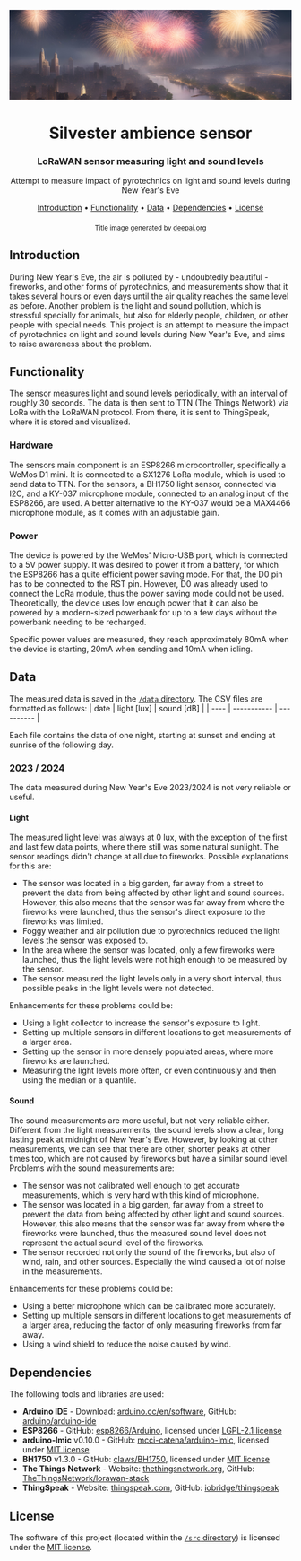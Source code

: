 <div align="center">

![Header](img/header.jpg)

# Silvester ambience sensor

### LoRaWAN sensor measuring light and sound levels

Attempt to measure impact of pyrotechnics on light and sound levels during New Year's Eve

[Introduction](#introduction) • [Functionality](#functionality) • [Data](#data) • [Dependencies](#dependencies) • [License](#license)

<sub>Title image generated by [deepai.org](https://deepai.org/machine-learning-model/text2img)</sub>

</div>

## Introduction
During New Year's Eve, the air is polluted by - undoubtedly beautiful - fireworks, and other forms of pyrotechnics, and measurements show that it takes several hours or even days until the air quality reaches the same level as before. 
Another problem is the light and sound pollution, which is stressful specially for animals, but also for elderly people, children, or other people with special needs.
This project is an attempt to measure the impact of pyrotechnics on light and sound levels during New Year's Eve, and aims to raise awareness about the problem.

## Functionality
The sensor measures light and sound levels periodically, with an interval of roughly 30 seconds. The data is then sent to TTN (The Things Network) via LoRa with the LoRaWAN protocol. From there, it is sent to ThingSpeak, where it is stored and visualized.

### Hardware
The sensors main component is an ESP8266 microcontroller, specifically a WeMos D1 mini. It is connected to a SX1276 LoRa module, which is used to send data to TTN.
For the sensors, a BH1750 light sensor, connected via I2C, and a KY-037 microphone module, connected to an analog input of the ESP8266, are used. A better alternative to the KY-037 would be a MAX4466 microphone module, as it comes with an adjustable gain.

### Power
The device is powered by the WeMos' Micro-USB port, which is connected to a 5V power supply. It was desired to power it from a battery, for which the ESP8266 has a quite efficient power saving mode. For that, the D0 pin has to be connected to the RST pin. However, D0 was already used to connect the LoRa module, thus the power saving mode could not be used.
Theoretically, the device uses low enough power that it can also be powered by a modern-sized powerbank for up to a few days without the powerbank needing to be recharged.

Specific power values are measured, they reach approximately 80mA when the device is starting, 20mA when sending and 10mA when idling.

## Data
The measured data is saved in the [`/data` directory](./data). The CSV files are formatted as follows:
| date | light [lux] | sound [dB] |
| ---- | ----------- | ---------- |

Each file contains the data of one night, starting at sunset and ending at sunrise of the following day.

### 2023 / 2024
The data measured during New Year's Eve 2023/2024 is not very reliable or useful.

#### Light
The measured light level was always at 0 lux, with the exception of the first and last few data points, where there still was some natural sunlight. The sensor readings didn't change at all due to fireworks.
Possible explanations for this are:
- The sensor was located in a big garden, far away from a street to prevent the data from being affected by other light and sound sources. However, this also means that the sensor was far away from where the fireworks were launched, thus the sensor's direct exposure to the fireworks was limited.
- Foggy weather and air pollution due to pyrotechnics reduced the light levels the sensor was exposed to.
- In the area where the sensor was located, only a few fireworks were launched, thus the light levels were not high enough to be measured by the sensor.
- The sensor measured the light levels only in a very short interval, thus possible peaks in the light levels were not detected.

Enhancements for these problems could be:
- Using a light collector to increase the sensor's exposure to light.
- Setting up multiple sensors in different locations to get measurements of a larger area.
- Setting up the sensor in more densely populated areas, where more fireworks are launched.
- Measuring the light levels more often, or even continuously and then using the median or a quantile.

#### Sound
The sound measurements are more useful, but not very reliable either. Different from the light measurements, the sound levels show a clear, long lasting peak at midnight of New Year's Eve. However, by looking at other measurements, we can see that there are other, shorter peaks at other times too, which are not caused by fireworks but have a similar sound level. 
Problems with the sound measurements are:
- The sensor was not calibrated well enough to get accurate measurements, which is very hard with this kind of microphone.
- The sensor was located in a big garden, far away from a street to prevent the data from being affected by other light and sound sources. However, this also means that the sensor was far away from where the fireworks were launched, thus the measured sound level does not represent the actual sound level of the fireworks.
- The sensor recorded not only the sound of the fireworks, but also of wind, rain, and other sources. Especially the wind caused a lot of noise in the measurements.

Enhancements for these problems could be:
- Using a better microphone which can be calibrated more accurately.
- Setting up multiple sensors in different locations to get measurements of a larger area, reducing the factor of only measuring fireworks from far away.
- Using a wind shield to reduce the noise caused by wind.

## Dependencies
The following tools and libraries are used:
- **Arduino IDE** - Download: [arduino.cc/en/software](https://www.arduino.cc/en/software), GitHub: [arduino/arduino-ide](https://github.com/arduino/arduino-ide)
- **ESP8266** - GitHub: [esp8266/Arduino](https://github.com/esp8266/Arduino), licensed under [LGPL-2.1 license](https://github.com/esp8266/Arduino/blob/master/LICENSE)
- **arduino-lmic** v0.10.0 - GitHub: [mcci-catena/arduino-lmic](https://github.com/mcci-catena/arduino-lmic), licensed under [MIT license](https://github.com/mcci-catena/arduino-lmic/blob/master/LICENSE)
- **BH1750** v1.3.0 - GitHub: [claws/BH1750](https://github.com/claws/BH1750), licensed under [MIT license](https://github.com/claws/BH1750/blob/master/LICENSE)
- **The Things Network** - Website: [thethingsnetwork.org](https://www.thethingsnetwork.org/), GitHub: [TheThingsNetwork/lorawan-stack](https://github.com/TheThingsNetwork/lorawan-stack)
- **ThingSpeak** - Website: [thingspeak.com](https://thingspeak.com/), GitHub: [iobridge/thingspeak](https://github.com/iobridge/thingspeak)

## License
The software of this project (located within the [`/src` directory](./src)) is licensed under the [MIT license](./LICENSE-MIT).
